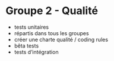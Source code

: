# Groupe 2 - Qualité

- tests unitaires
- répartis dans tous les groupes
- créer une charte qualité / coding rules
- bêta tests
- tests d’intégration
